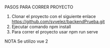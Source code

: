 PASOS PARA CORRER PROYECTO
1. Clonar el proyecto con el siguiente enlace https://github.com/svvelez/backendPrueba.git
2. Ejecutar comando npm install
3. Para correr el proyecto usar npm run serve

NOTA
Se utilizo vue 2